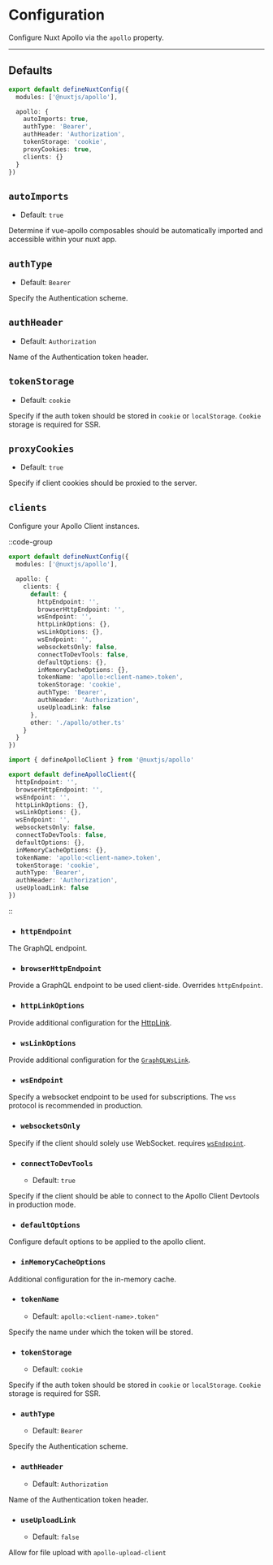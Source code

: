 # Configuration

Configure Nuxt Apollo via the `apollo` property.

---

## Defaults

```ts [nuxt.config.ts]
export default defineNuxtConfig({
  modules: ['@nuxtjs/apollo'],

  apollo: {
    autoImports: true,
    authType: 'Bearer',
    authHeader: 'Authorization',
    tokenStorage: 'cookie',
    proxyCookies: true,
    clients: {}
  }
})
```

## `autoImports`

- Default: `true`

Determine if vue-apollo composables should be automatically imported and accessible within your nuxt app.

## `authType`

- Default: `Bearer`

Specify the Authentication scheme.

## `authHeader`

- Default: `Authorization`

Name of the Authentication token header.

## `tokenStorage`

- Default: `cookie`

Specify if the auth token should be stored in `cookie` or `localStorage`. `Cookie` storage is required for SSR.

## `proxyCookies`

- Default: `true`

Specify if client cookies should be proxied to the server.

## `clients`

Configure your Apollo Client instances.

::code-group
```ts [nuxt.config.ts]
export default defineNuxtConfig({
  modules: ['@nuxtjs/apollo'],

  apollo: {
    clients: {
      default: {
        httpEndpoint: '',
        browserHttpEndpoint: '',
        wsEndpoint: '',
        httpLinkOptions: {},
        wsLinkOptions: {},
        wsEndpoint: '',
        websocketsOnly: false,
        connectToDevTools: false,
        defaultOptions: {},
        inMemoryCacheOptions: {},
        tokenName: 'apollo:<client-name>.token',
        tokenStorage: 'cookie',
        authType: 'Bearer',
        authHeader: 'Authorization',
        useUploadLink: false
      },
      other: './apollo/other.ts'
    }
  }
})
```
```ts [apollo/other.ts]
import { defineApolloClient } from '@nuxtjs/apollo'

export default defineApolloClient({
  httpEndpoint: '',
  browserHttpEndpoint: '',
  wsEndpoint: '',
  httpLinkOptions: {},
  wsLinkOptions: {},
  wsEndpoint: '',
  websocketsOnly: false,
  connectToDevTools: false,
  defaultOptions: {},
  inMemoryCacheOptions: {},
  tokenName: 'apollo:<client-name>.token',
  tokenStorage: 'cookie',
  authType: 'Bearer',
  authHeader: 'Authorization',
  useUploadLink: false
})
```
::

- ### `httpEndpoint`

The GraphQL endpoint.

- ### `browserHttpEndpoint`

Provide a GraphQL endpoint to be used client-side. Overrides `httpEndpoint`.

- ### `httpLinkOptions`

Provide additional configuration for the [HttpLink](https://www.apollographql.com/docs/link/links/http.html#options).

- ### `wsLinkOptions`

Provide additional configuration for the [`GraphQLWsLink`](https://github.com/enisdenjo/graphql-ws/blob/master/docs/interfaces/client.ClientOptions.md).

- ### `wsEndpoint`

Specify a websocket endpoint to be used for subscriptions. The `wss` protocol is recommended in production.

- ### `websocketsOnly`

Specify if the client should solely use WebSocket. requires [`wsEndpoint`](#wsendpoint).

- ### `connectToDevTools`

  - Default: `true`

Specify if the client should be able to connect to the Apollo Client Devtools in production mode.

- ### `defaultOptions`

Configure default options to be applied to the apollo client.

- ### `inMemoryCacheOptions`

Additional configuration for the in-memory cache.

- ### `tokenName`

  - Default: `apollo:<client-name>.token"`

Specify the name under which the token will be stored.

- ### `tokenStorage`

  - Default: `cookie`

Specify if the auth token should be stored in `cookie` or `localStorage`. `Cookie` storage is required for SSR.

- ### `authType`

  - Default: `Bearer`

Specify the Authentication scheme.

- ### `authHeader`

  - Default: `Authorization`

Name of the Authentication token header.

- ### `useUploadLink`

  - Default: `false`

Allow for file upload with `apollo-upload-client`
